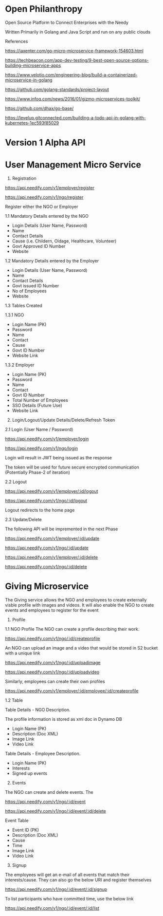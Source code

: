 # Open Philanthropy
Open Source Platform to Connect Enterprises with the Needy

Written Primarily in Golang and Java Script and run on any public clouds

References

https://jaxenter.com/go-micro-microservice-framework-154603.html

https://techbeacon.com/app-dev-testing/9-best-open-source-options-building-microservice-apps

https://www.velotio.com/engineering-blog/build-a-containerized-microservice-in-golang

https://github.com/golang-standards/project-layout

https://www.infoq.com/news/2016/01/gizmo-microservices-toolkit/

https://github.com/dhax/go-base/

https://levelup.gitconnected.com/building-a-todo-api-in-golang-with-kubernetes-1ec593f85029



# Version 1 Alpha API

# User Management Micro Service

1. Registration

https://api.needify.com/v1/employer/register

https://api.needify.com/v1/ngo/register

Register either the NGO or Employer

1.1 Mandatory Details entered by the NGO

- Login Details (User Name, Password)
- Name
- Contact Details
- Cause (i.e. Childern, Oldage, Healthcare, Volunteer)
- Govt Approved ID Number
- Website

1.2 Mandatory Details entered by the Employer

- Login Details (User Name, Password)
- Name
- Contact Details
- Govt issued ID Number
- No of Employees
- Website


1.3 Tables Created

1.3.1 NGO

- Login Name (PK)
- Password
- Name
- Contact
- Cause
- Govt ID Number
- Website Link


1.3.2 Employer

- Login Name (PK)
- Password
- Name
- Contact
- Govt ID Number
- Total Number of Employees
- SSO Details (Future Use)
- Website Link

2. Login/Logout/Update Details/Delete/Refresh Token

2.1 Login (User Name / Password)

https://api.needify.com/v1/employer/login

https://api.needify.com/v1/ngo/login

Login will result in JWT being issued as the response

The token will be used for future secure encrypted communication (Potentially Phase-2 of iteration)

2.2 Logout

https://api.needify.com/v1/employer/:id/logout

https://api.needify.com/v1/ngo/:id/logout

Logout redirects to the home page

2.3 Update/Delete

The following API will be impremented in the next Phase

https://api.needify.com/v1/employer/:id/update

https://api.needify.com/v1/ngo/:id/update

https://api.needify.com/v1/employer/:id/delete

https://api.needify.com/v1/ngo/:id/delete

# Giving Microservice

The Giving service allows the NGO and employees to create externally visble profile with images and videos. It will also enable the NGO to create events and employees to register for the event

1. Profile

1.1 NGO Profile
The NGO can create a profile describing their work. 

https://api.needify.com/v1/ngo/:id/createprofile

An NGO can upload an image and a video that would be stored in S2 bucket with a unique link

https://api.needify.com/v1/ngo/:id/uploadimage

https://api.needify.com/v1/ngo/:id/uploadvideo


Similarly, employees can create their own profiles

https://api.needify.com/v1/employer/:id/employee/:id/createprofile



1.2 Table 

Table Details - NGO Description. 

The profile information is stored as xml doc in Dynamo DB

- Login Name (PK)
- Description (Doc XML)
- Image Link
- Video Link

Table Details - Employee Description. 

- Login Name (PK)
- Interests
- Signed up events

2. Events

The NGO can create and delete events. The 

https://api.needify.com/v1/ngo/:id/event

https://api.needify.com/v1/ngo/:id/event/:id/delete

Event Table

- Event ID (PK)
- Description (Doc XML)
- Cause
- Time
- Image Link
- Video Link

3. Signup

The employees will get an e-mail of all events that match their interests/cause. They can also go the below URI and register themselves

https://api.needify.com/v1/ngo/:id/event/:id/signup

To list participants who have committed time, use the below link

https://api.needify.com/v1/ngo/:id/event/:id/list


